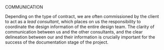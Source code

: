 COMMUNICATION

Depending on the type of contract, we are often commissioned by the client to act as a _lead consultant_, which places on us the responsibility to coordinate the design information of the entire design team. The clarity of communication between us and the other consultants, and the clear delineation between our and their information is crucially important for the success of the documentation stage of the project.